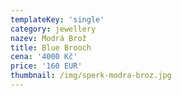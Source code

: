```yaml
---
templateKey: 'single'
category: jewellery
nazev: Modrá Brož
title: Blue Brooch
cena: '4000 Kč'
price: '160 EUR'
thumbnail: /img/sperk-modra-broz.jpg
---
```

